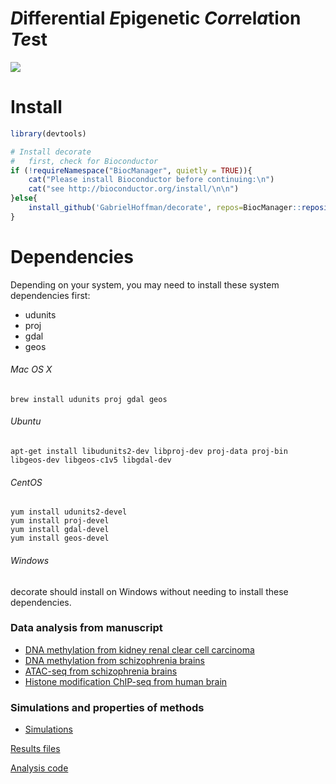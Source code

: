 
# *D*ifferential *E*pigenetic *Cor*rel*a*tion *Te*st
![](https://hoffmg01.u.hpc.mssm.edu/software/decorate/workflow.png)

# Install
```r
library(devtools)

# Install decorate
# 	first, check for Bioconductor
if (!requireNamespace("BiocManager", quietly = TRUE)){
	cat("Please install Bioconductor before continuing:\n")
	cat("see http://bioconductor.org/install/\n\n")
}else{
	install_github('GabrielHoffman/decorate', repos=BiocManager::repositories())
}   
```

# Dependencies
Depending on your system, you may need to install these system dependencies first: 

- udunits 
- proj
- gdal 
- geos

###### Mac OS X
```
brew install udunits proj gdal geos
```

###### Ubuntu
```
apt-get install libudunits2-dev libproj-dev proj-data proj-bin libgeos-dev libgeos-c1v5 libgdal-dev
```

###### CentOS
```
yum install udunits2-devel
yum install proj-devel
yum install gdal-devel
yum install geos-devel
```

###### Windows
decorate should install on Windows without needing to install these dependencies.


### Data analysis from manuscript
 - [DNA methylation from kidney renal clear cell carcinoma](https://ghoffman-cdn.s3.us-east-2.amazonaws.com/decorate/KIRC.html)
 - [DNA methylation from schizophrenia brains](https://ghoffman-cdn.s3.us-east-2.amazonaws.com/decorate/methyl_scz_decorate.html)
 - [ATAC-seq from schizophrenia brains](https://ghoffman-cdn.s3.us-east-2.amazonaws.com/decorate/atac_local_corr.html)
 - [Histone modification ChIP-seq from human brain](https://ghoffman-cdn.s3.us-east-2.amazonaws.com/decorate/EpiMap.html)

### Simulations and properties of methods
  - [Simulations](https://ghoffman-cdn.s3.us-east-2.amazonaws.com/decorate/simulations.html)



<!--
## [Vignette: run example analysis](https://hoffmg01.u.hpc.mssm.edu/software/decorate/decorate_example.html)

## [Manual](https://hoffmg01.u.hpc.mssm.edu/software/decorate/decorate-manual.pdf)

## [Simulations and properties of methods](https://hoffmg01.u.hpc.mssm.edu/software/decorate/decorate_example.html)

## Data analysis from manuscript
 - [DNA methylation from kidney renal clear cell carcinoma](https://hoffmg01.u.hpc.mssm.edu/software/decorate/KIRC.html)
 - [DNA methylation from schizophrenia brains](https://hoffmg01.u.hpc.mssm.edu/software/decorate/methyl_scz_decorate.html)
 - [ATAC-seq from schizophrenia brains](https://hoffmg01.u.hpc.mssm.edu/software/decorate/atac_local_corr.html)
 - [Histone modification ChIP-seq from human brain](https://hoffmg01.u.hpc.mssm.edu/software/decorate/EpiMap.html)
-->

  [Results files](https://www.synapse.org/#!Synapse:syn20742092)

  [Analysis code](https://github.com/GabrielHoffman/decorate_analysis)
